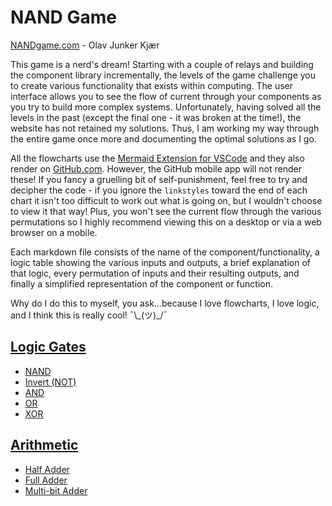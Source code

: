 # NAND Game

[NANDgame.com](https://nandgame.com) - Olav Junker Kjær

This game is a nerd's dream! Starting with a couple of relays and building the
component library incrementally, the levels of the game challenge you to create
various functionality that exists within computing. The user interface allows
you to see the flow of current through your components as you try to build more
complex systems. Unfortunately, having solved all the levels in the past (except
the final one - it was broken at the time!), the website has not retained my
solutions. Thus, I am working my way through the entire game once more and
documenting the optimal solutions as I go.

All the flowcharts use the
[Mermaid Extension for VSCode](https://marketplace.visualstudio.com/items?itemName=bierner.markdown-mermaid)
and they also render on [GitHub.com](https://github.com/DaveyJH). However, the
GitHub mobile app will not render these! If you fancy a gruelling bit of
self-punishment, feel free to try and decipher the code - if you ignore the
`linkstyles` toward the end of each chart it isn't too difficult to work out
what is going on, but I wouldn't choose to view it that way! Plus, you won't see
the current flow through the various permutations so I highly recommend viewing
this on a desktop or via a web browser on a mobile.

Each markdown file consists of the name of the component/functionality, a logic
table showing the various inputs and outputs, a brief explanation of that logic,
every permutation of inputs and their resulting outputs, and finally a
simplified representation of the component or function.

Why do I do this to myself, you ask...because I love flowcharts, I love logic,
and I think this is really cool! ¯\\\_(ツ)\_/¯

## [Logic Gates](logic-gates/)

- [NAND](logic-gates/nand.md)
- [Invert (NOT)](logic-gates/nand.md)
- [AND](logic-gates/nand.md)
- [OR](logic-gates/nand.md)
- [XOR](logic-gates/nand.md)

## [Arithmetic](arithmetic/)

- [Half Adder](arithmetic/half-adder.md)
- [Full Adder](arithmetic/full-adder.md)
- [Multi-bit Adder](arithmetic/multi-bit-adder.md)
